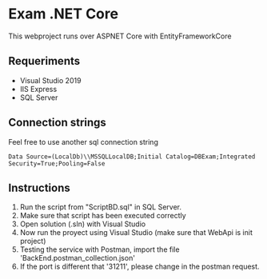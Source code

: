 # Exam .NET Core

This webproject runs over ASPNET Core with EntityFrameworkCore

## Requeriments

* Visual Studio 2019
* IIS Express
* SQL Server 

## Connection strings

Feel free to use another sql connection string

```
Data Source=(LocalDb)\\MSSQLLocalDB;Initial Catalog=DBExam;Integrated Security=True;Pooling=False
```

## Instructions

1. Run the script from "ScriptBD.sql" in SQL Server.
2. Make sure that script has been executed correctly
3. Open solution (.sln) with Visual Studio
4. Now run the proyect using Visual Studio (make sure that WebApi is init project)
5. Testing the service with Postman, import the file 'BackEnd.postman_collection.json'
6. If the port is different that '31211', please change in the postman request.
